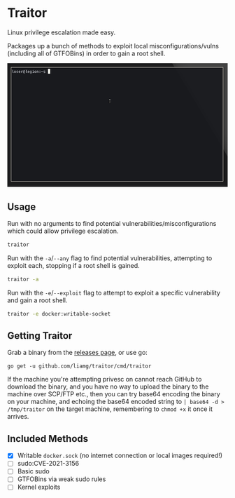 # Traitor

Linux privilege escalation made easy.

Packages up a bunch of methods to exploit local misconfigurations/vulns (including all of GTFOBins) in order to gain a root shell.

![Demo](demo.gif)

## Usage

Run with no arguments to find potential vulnerabilities/misconfigurations which could allow privilege escalation.

```bash
traitor
```

Run with the `-a`/`--any` flag to find potential vulnerabilities, attempting to exploit each, stopping if a root shell is gained.

```bash
traitor -a
```

Run with the `-e`/`--exploit` flag to attempt to exploit a specific vulnerability and gain a root shell.

```bash
traitor -e docker:writable-socket
```

## Getting Traitor

Grab a binary from the [releases page](https://github.com/liamg/traitor/releases), or use go:

```
go get -u github.com/liamg/traitor/cmd/traitor
```

If the machine you're attempting privesc on cannot reach GitHub to download the binary, and you have no way to upload the binary to the machine over SCP/FTP etc., then you can try base64 encoding the binary on your machine, and echoing the base64 encoded string to `| base64 -d > /tmp/traitor` on the target machine, remembering to `chmod +x` it once it arrives.

## Included Methods

- [x] Writable `docker.sock` (no internet connection or local images required!)
- [ ] sudo:CVE-2021-3156
- [ ] Basic sudo
- [ ] GTFOBins via weak sudo rules
- [ ] Kernel exploits
